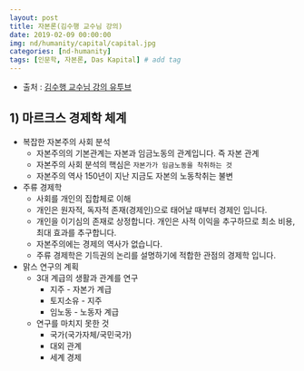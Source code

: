 ```yaml
---
layout: post
title: 자본론(김수행 교수님 강의)
date: 2019-02-09 00:00:00
img: nd/humanity/capital/capital.jpg
categories: [nd-humanity] 
tags: [인문학, 자본론, Das Kapital] # add tag
---
```


+ 출처 : [김수행 교수님 강의 유투브](https://www.youtube.com/playlist?list=PLHt8-qlqRtxjG2fgtthF30Z-z8Z722z-4)

## 1) 마르크스 경제학 체계

+ 복잡한 자본주의 사회 분석
    + 자본주의의 기본관계는 자본과 임금노동의 관계입니다. 즉 자본 관계
    + 자본주의 사회 분석의 핵심은 `자본가가 임금노동을 착취하는 것`
    + 자본주의 역사 150년이 지난 지금도 자본의 노동착취는 불변
+ 주류 경제학
    + 사회를 개인의 집합체로 이해 
    + 개인은 원자적, 독자적 존재(경제인)으로 태어날 때부터 경제인 입니다.
    + 개인을 이기심의 존재로 상정합니다. 개인은 사적 이익을 추구하므로 최소 비용, 최대 효과를 추구합니다.
    + 자본주의에는 경제의 역사가 없습니다.
    + 주류 경제학은 기득권의 논리를 설명하기에 적합한 관점의 경제학 입니다.
+ 맑스 연구의 계획
    + 3대 계급의 생활과 관계를 연구
        + 지주 - 자본가 계급
        + 토지소유 - 지주
        + 임노동 - 노동자 계급
    + 연구를 마치지 못한 것
        + 국가(국가자체/국민국가)
        + 대외 관계
        + 세계 경제